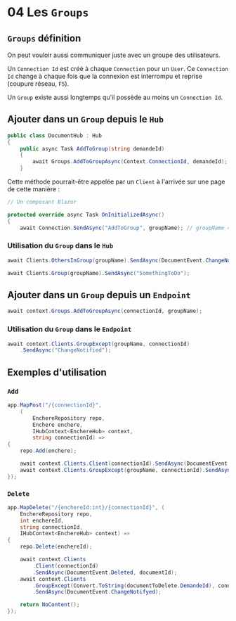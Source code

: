 # 04 Les `Groups`

## `Groups` définition

On peut vouloir aussi communiquer juste avec un groupe des utilisateurs.

Un `Connection Id` est créé à chaque `Connection` pour un `User`. Ce `Connection Id` change à chaque fois que la connexion est interrompu et reprise (coupure réseau, `F5`).

Un `Group` existe aussi longtemps qu'il possède au moins un `Connection Id`.



## Ajouter dans un `Group` depuis le `Hub`

```cs
public class DocumentHub : Hub
{
    public async Task AddToGroup(string demandeId)
    {
        await Groups.AddToGroupAsync(Context.ConnectionId, demandeId);
    }
```

Cette méthode pourrait-être appelée par un `Client` à l'arrivée sur une page de cette manière :

```cs 
// Un composant Blazor

protected override async Task OnInitializedAsync()
{
    await Connection.SendAsync("AddToGroup", groupName); // groupName = demandeId
```

### Utilisation du `Group` dans le `Hub`

```cs
await Clients.OthersInGroup(groupName).SendAsync(DocumentEvent.ChangeNotifyed);
```

```cs
await Clients.Group(groupName).SendAsync("SomethingToDo");
```



## Ajouter dans un `Group` depuis un `Endpoint`

```cs
await context.Groups.AddToGroupAsync(connectionId, groupName);
```

### Utilisation du `Group` dans le `Endpoint`

```cs
await context.Clients.GroupExcept(groupName, connectionId)
    .SendAsync("ChangeNotified");
```



## Exemples d'utilisation

### `Add`

```cs
app.MapPost("/{connectionId}", 
    (
        EnchereRepository repo, 
        Enchere enchere, 
        IHubContext<EnchereHub> context,
        string connectionId) =>
{
    repo.Add(enchere);

    await context.Clients.Client(connectionId).SendAsync(DocumentEvent.Added, document);
    await context.Clients.GroupExcept(groupName, connectionId).SendAsync(DocumentEvent.ChangeNotifyed);
});
```

### `Delete`

```cs
app.MapDelete("/{enchereId:int}/{connectionId}", (
    EnchereRepository repo, 
    int enchereId, 
    string connectionId, 
    IHubContext<EnchereHub> context) =>
{
    repo.Delete(enchereId);

    await context.Clients
        .Client(connectionId)
        .SendAsync(DocumentEvent.Deleted, documentId);
    await context.Clients
        .GroupExcept(Convert.ToString(documentToDelete.DemandeId), connectionId)
        .SendAsync(DocumentEvent.ChangeNotifyed);

    return NoContent();
});
```

